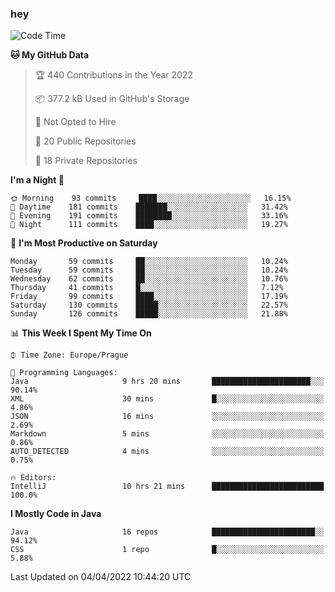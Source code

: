 ### hey

<!--START_SECTION:waka-->
![Code Time](http://img.shields.io/badge/Code%20Time-621%20hrs%2030%20mins-blue)

**🐱 My GitHub Data** 

> 🏆 440 Contributions in the Year 2022
 > 
> 📦 377.2 kB Used in GitHub's Storage 
 > 
> 🚫 Not Opted to Hire
 > 
> 📜 20 Public Repositories 
 > 
> 🔑 18 Private Repositories  
 > 
**I'm a Night 🦉** 

```text
🌞 Morning    93 commits     ████░░░░░░░░░░░░░░░░░░░░░   16.15% 
🌆 Daytime    181 commits    ███████░░░░░░░░░░░░░░░░░░   31.42% 
🌃 Evening    191 commits    ████████░░░░░░░░░░░░░░░░░   33.16% 
🌙 Night      111 commits    ████░░░░░░░░░░░░░░░░░░░░░   19.27%

```
📅 **I'm Most Productive on Saturday** 

```text
Monday       59 commits     ██░░░░░░░░░░░░░░░░░░░░░░░   10.24% 
Tuesday      59 commits     ██░░░░░░░░░░░░░░░░░░░░░░░   10.24% 
Wednesday    62 commits     ██░░░░░░░░░░░░░░░░░░░░░░░   10.76% 
Thursday     41 commits     █░░░░░░░░░░░░░░░░░░░░░░░░   7.12% 
Friday       99 commits     ████░░░░░░░░░░░░░░░░░░░░░   17.19% 
Saturday     130 commits    █████░░░░░░░░░░░░░░░░░░░░   22.57% 
Sunday       126 commits    █████░░░░░░░░░░░░░░░░░░░░   21.88%

```


📊 **This Week I Spent My Time On** 

```text
⌚︎ Time Zone: Europe/Prague

💬 Programming Languages: 
Java                     9 hrs 20 mins       ██████████████████████░░░   90.14% 
XML                      30 mins             █░░░░░░░░░░░░░░░░░░░░░░░░   4.86% 
JSON                     16 mins             ░░░░░░░░░░░░░░░░░░░░░░░░░   2.69% 
Markdown                 5 mins              ░░░░░░░░░░░░░░░░░░░░░░░░░   0.86% 
AUTO_DETECTED            4 mins              ░░░░░░░░░░░░░░░░░░░░░░░░░   0.75%

🔥 Editors: 
IntelliJ                 10 hrs 21 mins      █████████████████████████   100.0%

```

**I Mostly Code in Java** 

```text
Java                     16 repos            ███████████████████████░░   94.12% 
CSS                      1 repo              █░░░░░░░░░░░░░░░░░░░░░░░░   5.88%

```



 Last Updated on 04/04/2022 10:44:20 UTC
<!--END_SECTION:waka-->

